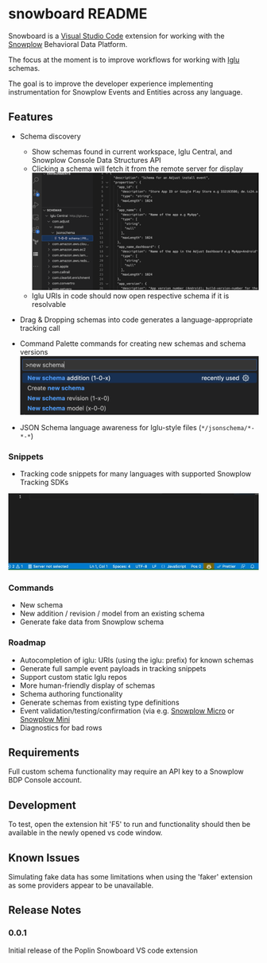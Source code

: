 # snowboard README

Snowboard is a [Visual Studio Code](https://code.visualstudio.com/) extension for working with the [Snowplow](https://snowplow.io/) Behavioral Data Platform.

The focus at the moment is to improve workflows for working with [Iglu](https://docs.snowplow.io/docs/pipeline-components-and-applications/iglu/) schemas.

The goal is to improve the developer experience implementing instrumentation for Snowplow Events and Entities across any language.

## Features

- Schema discovery
  - Show schemas found in current workspace, Iglu Central, and Snowplow Console Data Structures API
  - Clicking a schema will fetch it from the remote server for display
  ![](img/screenshots/iglu.png)
  - Iglu URIs in code should now open respective schema if it is resolvable
- Drag & Dropping schemas into code generates a language-appropriate tracking call

- Command Palette commands for creating new schemas and schema versions
![](img/screenshots/schemacommands.png)


- JSON Schema language awareness for Iglu-style files (`*/jsonschema/*-*-*`)

### Snippets

- Tracking code snippets for many languages with supported Snowplow Tracking SDKs

![](img/screenshots/snippets.gif)

### Commands

- New schema
- New addition / revision / model from an existing schema
- Generate fake data from Snowplow schema

### Roadmap

- Autocompletion of iglu: URIs (using the iglu: prefix) for known schemas
- Generate full sample event payloads in tracking snippets
- Support custom static Iglu repos
- More human-friendly display of schemas
- Schema authoring functionality
- Generate schemas from existing type definitions
- Event validation/testing/confirmation (via e.g. [Snowplow Micro](https://github.com/snowplow-incubator/snowplow-micro) or [Snowplow Mini](https://docs.snowplow.io/docs/understanding-your-pipeline/what-is-snowplow-mini/ )
- Diagnostics for bad rows

## Requirements

Full custom schema functionality may require an API key to a Snowplow BDP Console account.

## Development

To test, open the extension hit 'F5' to run and functionality should then be available in the newly opened vs code window.

## Known Issues

Simulating fake data has some limitations when using the 'faker' extension as some providers appear to be unavailable.

## Release Notes
### 0.0.1
Initial release of the Poplin Snowboard VS code extension

